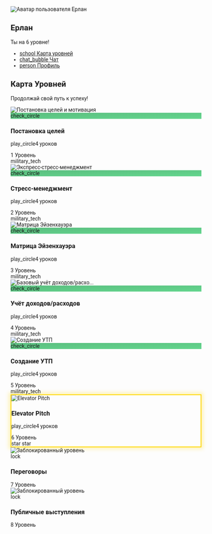<!DOCTYPE html>
<html lang="ru"><head>
<meta charset="utf-8"/>
<meta content="width=device-width, initial-scale=1.0" name="viewport"/>
<title>Уровни обучения</title>
<script src="https://cdn.tailwindcss.com"></script>
<link href="https://fonts.googleapis.com/css2?family=Material+Symbols+Outlined:opsz,wght,FILL,GRAD@20..48,100..700,0..1,-50..200" rel="stylesheet"/>
<link href="https://fonts.googleapis.com/css2?family=Roboto:wght@400;500;700&amp;display=swap" rel="stylesheet"/>
<style>
        body {
            font-family: 'Roboto', sans-serif;
        }
        .pulse-gold {
            animation: pulse-gold 2.5s infinite cubic-bezier(0.4, 0, 0.6, 1);
            border: 2px solid gold;
        }
        @keyframes pulse-gold {
            0%, 100% {
                box-shadow: 0 0 0 0 rgba(255, 215, 0, 0.7), 0 0 10px 5px rgba(255, 215, 0, 0.3);
            }
            50% {
                box-shadow: 0 0 0 12px rgba(255, 215, 0, 0), 0 0 25px 15px rgba(255, 215, 0, 0.5);
            }
        }
        .bg-gradient-green-check {
            background-image: linear-gradient(to bottom right, rgba(22, 163, 74, 0.7), rgba(34, 197, 94, 0.7));
        }
    </style>
</head>
<body class="text-gray-800 bg-gradient-to-br from-gray-50 to-blue-100">
<div class="flex">
<aside class="w-64 bg-white/50 backdrop-blur-lg shadow-lg flex-shrink-0 min-h-screen">
<div class="p-6 sticky top-0">
<div class="flex items-center mb-8">
<img alt="Аватар пользователя Ерлан" class="w-16 h-16 rounded-full mr-4 border-2 border-indigo-500" src="https://lh3.googleusercontent.com/aida-public/AB6AXuCeDnNBepx3IDV2yTc5NrVXHgw-Q-3jPoRA5FQc_dkcIgt25AwkJC2TkdF0qsE0J72IwygLLkv-Uu6_-MF-4c3dVwBtktq7uPXR0F6O__lmgi6zhfqRt0tHAK6_7UvWW855rPbbg8Da6Sq5jtdzaK-Ysl3XYhZLXCM_iUukL0hcyWNL8S-3PRT5KGnvf2mUpPyTcheaLndXQQGryLaQDyef3UQz4WfrBqmONsu5zCPnnFeCMayH6GT2smKIHj4oo1wU7wiPytHioGO3"/>
<div>
<h1 class="text-xl font-bold text-gray-800">Ерлан</h1>
<p class="text-sm text-gray-600">Ты на 6 уровне!</p>
</div>
</div>
<div class="w-full bg-gray-200 rounded-full h-2.5 mb-8">
<div class="bg-indigo-600 h-2.5 rounded-full" style="width: 62.5%"></div>
</div>
<nav>
<ul>
<li class="mb-4">
<a class="flex items-center text-indigo-600 font-semibold p-3 bg-indigo-100 rounded-lg" href="#">
<span class="material-symbols-outlined mr-3">school</span>
                            Карта уровней
                        </a>
</li>
<li class="mb-4">
<a class="flex items-center text-gray-600 hover:text-indigo-600 hover:bg-indigo-50 p-3 rounded-lg transition-colors" href="#">
<span class="material-symbols-outlined mr-3">chat_bubble</span>
                            Чат
                        </a>
</li>
<li>
<a class="flex items-center text-gray-600 hover:text-indigo-600 hover:bg-indigo-50 p-3 rounded-lg transition-colors" href="#">
<span class="material-symbols-outlined mr-3">person</span>
                            Профиль
                        </a>
</li>
</ul>
</nav>
</div>
</aside>
<main class="flex-1 p-8">
<h2 class="text-3xl font-bold mb-2 text-gray-800">Карта Уровней</h2>
<p class="text-gray-600 mb-8">Продолжай свой путь к успеху!</p>
<div class="grid grid-cols-1 sm:grid-cols-2 md:grid-cols-3 lg:grid-cols-4 gap-8">
<div class="relative">
<div class="relative rounded-2xl overflow-hidden shadow-lg h-56">
<img alt="Постановка целей и мотивация" class="w-full h-full object-cover" src="https://lh3.googleusercontent.com/aida-public/AB6AXuCZGHdOxSUDci4AVB6E_2AXt4Ikqa2bJwBZYg4dOW8GUVqNUJVFlPs7IaC1IyBw3kaTHOLPGd670e2B_FuADxu71IaRQRjEZk7HRWwyew2S2kOT-Qgrg9lS7OI6Qtw4Io-TIRkwoUqj7RsC8I1OTQVV1nOp9HUZAv62YjkFa_9HNQHPaWYdoxiYP-cgew0W2Kzuy5AVbUykI3Qih7LD2cYt7sbeq2OCoWaUXLOBjzo30rAHlJ7OgFUsu2u3A9B7XAXvwGqnsqsWeVE4"/>
<div class="absolute inset-0 bg-gradient-green-check flex items-center justify-center">
<span class="material-symbols-outlined text-white text-6xl">check_circle</span>
</div>
<div class="absolute inset-0 p-4 flex flex-col justify-end bg-black/20">
<h3 class="text-white font-bold text-lg">Постановка целей</h3>
<p class="text-white text-sm flex items-center"><span class="material-symbols-outlined text-sm mr-1">play_circle</span>4 уроков</p>
</div>
<div class="absolute top-3 left-3 bg-indigo-500 text-white text-sm font-bold rounded-lg px-3 py-1">1 Уровень</div>
<div class="absolute top-3 right-3 flex space-x-1">
<span class="material-symbols-outlined text-yellow-400 text-2xl bg-white/20 rounded-full p-1">military_tech</span>
</div>
</div>
</div>
<div class="relative">
<div class="relative rounded-2xl overflow-hidden shadow-lg h-56">
<img alt="Экспресс-стресс-менеджмент" class="w-full h-full object-cover" src="https://lh3.googleusercontent.com/aida-public/AB6AXuCXQYBN2lEfuxmxrb9DBa8x6JH3NJfV0CUSWxnUxHK3ofqXnT_o9QTjAjbVMQUKA6w1AXND4Br_epd0AEl5fjbMFYeFbVQ2hbXipTV3OcfQyMygNmWt1fbhFM-FLTkwxHtmFZmP9XJXOm9SHWBvUr-DB1L55MzprNl3uzB3x39Zwjeg5SHXfXH5eXRyTw9lYSCT3E3ZOeT7bl84M3u3GmA3qN8lASJPrLS4yPRQQGJK1ng_7S46M6qJb6ujalWop1gKwjiPpQQGc_rj"/>
<div class="absolute inset-0 bg-gradient-green-check flex items-center justify-center">
<span class="material-symbols-outlined text-white text-6xl">check_circle</span>
</div>
<div class="absolute inset-0 p-4 flex flex-col justify-end bg-black/20">
<h3 class="text-white font-bold text-lg">Стресс-менеджмент</h3>
<p class="text-white text-sm flex items-center"><span class="material-symbols-outlined text-sm mr-1">play_circle</span>4 уроков</p>
</div>
<div class="absolute top-3 left-3 bg-indigo-500 text-white text-sm font-bold rounded-lg px-3 py-1">2 Уровень</div>
<div class="absolute top-3 right-3 flex space-x-1">
<span class="material-symbols-outlined text-yellow-400 text-2xl bg-white/20 rounded-full p-1">military_tech</span>
</div>
</div>
</div>
<div class="relative">
<div class="relative rounded-2xl overflow-hidden shadow-lg h-56">
<img alt="Матрица Эйзенхауэра" class="w-full h-full object-cover" src="https://lh3.googleusercontent.com/aida-public/AB6AXuAwQxz6qEReM-IEN7zKdAHbpWzlZly1NCK_6hXQAk49A2w4yUr7Wy4sJPaNGYAdjMycAhgUANzGy_L-W_K4Ddx1cl_Za_mgD3VpSppetlZUOep4lmKxFiwxloiMPIJ8R2ZpWgYjf_7Jq7m2E0sejLtvGjoX3QerMJWz3Qqa1YNaWBaGLrpfKZZgy9bWOXg2XkJvbpXt1uvYd_rCQvdryCDBZlo0vDiG8H27p2VH2xEb3jyAiZkP87B24wPuc_uaZTJF4ySuokcT3FKI"/>
<div class="absolute inset-0 bg-gradient-green-check flex items-center justify-center">
<span class="material-symbols-outlined text-white text-6xl">check_circle</span>
</div>
<div class="absolute inset-0 p-4 flex flex-col justify-end bg-black/20">
<h3 class="text-white font-bold text-lg">Матрица Эйзенхауэра</h3>
<p class="text-white text-sm flex items-center"><span class="material-symbols-outlined text-sm mr-1">play_circle</span>4 уроков</p>
</div>
<div class="absolute top-3 left-3 bg-indigo-500 text-white text-sm font-bold rounded-lg px-3 py-1">3 Уровень</div>
<div class="absolute top-3 right-3 flex space-x-1">
<span class="material-symbols-outlined text-yellow-400 text-2xl bg-white/20 rounded-full p-1">military_tech</span>
</div>
</div>
</div>
<div class="relative">
<div class="relative rounded-2xl overflow-hidden shadow-lg h-56">
<img alt="Базовый учёт доходов/расхо..." class="w-full h-full object-cover" src="https://lh3.googleusercontent.com/aida-public/AB6AXuAsiWVA7YH1MaxuhBSYyNn7jiv8jfXY2ibzPqDSqg53l57P_vW8fy1KRlMC1lUk-uGvZtdAw4NfzXEi10LsmgoJAUkMkYDutpCck7gZW2nJwtcyuxy5bVYli9LLRldnFh-GCuZsxrVLBdqT5NQ8_xXnW0Sm9WiHwHoCx2quV_C4qr2qAho8CZJwUPAer_Vi7x4YcmPN19U8a7XodUkHTX0dTp3y0jvFrZriHzQgmM1inSbKkchImuwWq_U12CdsBnx6GoVm5K5XXoOA"/>
<div class="absolute inset-0 bg-gradient-green-check flex items-center justify-center">
<span class="material-symbols-outlined text-white text-6xl">check_circle</span>
</div>
<div class="absolute inset-0 p-4 flex flex-col justify-end bg-black/20">
<h3 class="text-white font-bold text-lg">Учёт доходов/расходов</h3>
<p class="text-white text-sm flex items-center"><span class="material-symbols-outlined text-sm mr-1">play_circle</span>4 уроков</p>
</div>
<div class="absolute top-3 left-3 bg-indigo-500 text-white text-sm font-bold rounded-lg px-3 py-1">4 Уровень</div>
<div class="absolute top-3 right-3 flex space-x-1">
<span class="material-symbols-outlined text-yellow-400 text-2xl bg-white/20 rounded-full p-1">military_tech</span>
</div>
</div>
</div>
<div class="relative">
<div class="relative rounded-2xl overflow-hidden shadow-lg h-56">
<img alt="Создание УТП" class="w-full h-full object-cover" src="https://lh3.googleusercontent.com/aida-public/AB6AXuBbasD7JiNJvqmmQljR2UcWzdB_3q5jq_mPIlDV_nv3bPcpORDzDKGqUf31kTE7ljSMP9cJoogrnTrW3WRyjNqtoe9qOVbkS-4eMI1UqMy5N8ACkPo8M0Za50fSaeOEi4Q67Qo8qoht_VOcjOqhYTcE2ZZkUKnyeys5VcaaHfsMVkDG3gZ6k_OqKBR2Dk5FnTyYKnp_E05IIhSZhXFxpjDqlS9SYupzD4GLTASOWm0z4p1vTFxQCvrldYvxEPD31LJW0XwP9Y2fF5ie"/>
<div class="absolute inset-0 bg-gradient-green-check flex items-center justify-center">
<span class="material-symbols-outlined text-white text-6xl">check_circle</span>
</div>
<div class="absolute inset-0 p-4 flex flex-col justify-end bg-black/20">
<h3 class="text-white font-bold text-lg">Создание УТП</h3>
<p class="text-white text-sm flex items-center"><span class="material-symbols-outlined text-sm mr-1">play_circle</span>4 уроков</p>
</div>
<div class="absolute top-3 left-3 bg-indigo-500 text-white text-sm font-bold rounded-lg px-3 py-1">5 Уровень</div>
<div class="absolute top-3 right-3 flex space-x-1">
<span class="material-symbols-outlined text-yellow-400 text-2xl bg-white/20 rounded-full p-1">military_tech</span>
</div>
</div>
</div>
<div class="relative">
<div class="relative rounded-2xl overflow-hidden shadow-2xl h-56 bg-gradient-to-br from-amber-400 to-yellow-500 pulse-gold transform scale-105">
<img alt="Elevator Pitch" class="w-full h-full object-cover opacity-80" src="https://lh3.googleusercontent.com/aida-public/AB6AXuAKWlRCuwQ53N_C8XcWCYelwfXZ9QxHq80P106aPBCLBGUx0GoF2vake1bsad4G58XpLmZ-az3x0STU-y27Xz4ZdiEvg1sF2Ov8foqWJYTLBQUWudI8SDzFyuedj3KXbuIlPgCCAQeCsIeD1_N-2cM8gaCLZz0tBxC7iKp9DJ116dFZPx3RKXdQCpMZvEeuTjsfDEhU6Cl7uhO8coOqQe1_XXB9LbGDzCRNxTD7wPdQshwqV1H9IxFY0JIm_Us26ISKnGyEu4P2Slyo"/>
<div class="absolute inset-0 p-4 flex flex-col justify-end bg-black/30">
<h3 class="text-white font-bold text-lg">Elevator Pitch</h3>
<p class="text-white text-sm flex items-center"><span class="material-symbols-outlined text-sm mr-1">play_circle</span>4 уроков</p>
</div>
<div class="absolute top-3 left-3 bg-white text-amber-600 text-sm font-bold rounded-lg px-3 py-1">6 Уровень</div>
<div class="absolute top-2 right-2 bg-white/30 rounded-full p-2 backdrop-blur-sm">
<span class="material-symbols-outlined text-yellow-300 text-3xl animate-ping absolute opacity-75">star</span>
<span class="material-symbols-outlined text-white text-3xl relative">star</span>
</div>
</div>
</div>
<div class="relative">
<div class="relative rounded-2xl overflow-hidden shadow-lg h-56 bg-gray-400">
<img alt="Заблокированный уровень" class="w-full h-full object-cover grayscale" src="https://lh3.googleusercontent.com/aida-public/AB6AXuCJ6sCq5247YXfizEj-gjJzK_Umut6ynCyXIeYVsNPCN0IFGwTjlAO2gtdSUO9-7HsNRcsE_iNI7u9OSLxjUZ_Oz8Y2CrWOlnOwUfUbC0tWgbNUd7G3OxBGPt-FMaGsoRdbgayA9ghKdJQraVq1eUpM_3Z2Etull3qxTin4FCpp5cHEP_j-2L88gv9R3mvUQ9X8uQA_Qjm7hhkcBxkgIzVPUFGuIcX0itfCKxPUsUdJL1Ro_NvDgHr6t3Dn2iU4AxlVxyg1C4GSBw8e"/>
<div class="absolute inset-0 bg-gray-700/60 flex items-center justify-center">
<span class="material-symbols-outlined text-white text-6xl">lock</span>
</div>
<div class="absolute inset-0 p-4 flex flex-col justify-end bg-black/20">
<h3 class="text-white font-bold text-lg">Переговоры</h3>
</div>
<div class="absolute top-3 left-3 bg-gray-500 text-white text-sm font-bold rounded-lg px-3 py-1">7 Уровень</div>
</div>
</div>
<div class="relative">
<div class="relative rounded-2xl overflow-hidden shadow-lg h-56 bg-gray-400">
<img alt="Заблокированный уровень" class="w-full h-full object-cover grayscale" src="https://lh3.googleusercontent.com/aida-public/AB6AXuCm71X0LsMb-WcHQdTr_PiGF_Ch39RLH3-olpYmbC4f6ZpWmDdgv3aTPc2Tm-xhUQMQ-NlgIjDvoK1EtWWc6REiVfzlEzElXONydgfAGBeDg6sxRKTIrS-3vz-0Bw1cnKtEcKWfZksIgaXMJnS7c9H0CudDnxbhCbmEH1eXtKQWm2HOtIqIzyYQe4keiGnsohkRySHe-W6IAw9Vme_oQ-CNbplYJqBMvcqvTjBBOWRcDAdqoS_FK4IVos575pGOY7tFYljRsbETbaAm"/>
<div class="absolute inset-0 bg-gray-700/60 flex items-center justify-center">
<span class="material-symbols-outlined text-white text-6xl">lock</span>
</div>
<div class="absolute inset-0 p-4 flex flex-col justify-end bg-black/20">
<h3 class="text-white font-bold text-lg">Публичные выступления</h3>
</div>
<div class="absolute top-3 left-3 bg-gray-500 text-white text-sm font-bold rounded-lg px-3 py-1">8 Уровень</div>
</div>
</div>
</div>
</main>
</div>
</body></html>